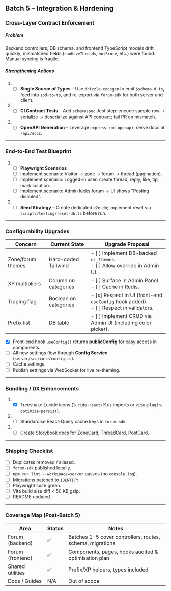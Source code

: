 ## Batch 5 – Integration & Hardening

### Cross-Layer Contract Enforcement

##### Problem

Backend controllers, DB schema, and frontend TypeScript models drift quickly; mismatched fields (`canHaveThreads`, `hotScore`, etc.) were found. Manual syncing is fragile.

##### Strengthening Actions

1.  - [ ] **Single Source of Types** – Use `drizzle-codegen` to emit `$schema.d.ts`, feed into `zod-to-ts`, and re-export via `forum-sdk` for both server and client.
2.  - [ ] **CI Contract Tests** – Add `schemaspec` Jest step: encode sample row → serialize → deserialize against API contract; fail PR on mismatch.
3.  - [ ] **OpenAPI Generation** – Leverage `express-zod-openapi`; serve docs at `/api/docs`.

---

### End-to-End Test Blueprint

1.  - [ ] **Playwright Scenarios**
    - [ ] Implement scenario: Visitor → zone → forum → thread (pagination).
    - [ ] Implement scenario: Logged-in user: create thread, reply, like, tip, mark solution.
    - [ ] Implement scenario: Admin locks forum → UI shows "Posting disabled".
2.  - [ ] **Seed Strategy** – Create dedicated `e2e.db`; implement reset via `scripts/testing/reset-db.ts` before run.

---

### Configurability Upgrades

| Concern           | Current State         | Upgrade Proposal                                                                          |
| ----------------- | --------------------- | ----------------------------------------------------------------------------------------- |
| Zone/forum themes | Hard-coded Tailwind   | - [ ] Implement DB-backed `ui_themes`. <br> - [ ] Allow override in Admin UI.             |
| XP multipliers    | Column on categories  | - [ ] Surface in Admin Panel. <br> - [ ] Cache in Redis.                                  |
| Tipping flag      | Boolean on categories | - [x] Respect in UI (front-end `useConfig` hook added). <br> - [ ] Respect in validators. |
| Prefix list       | DB table              | - [ ] Implement CRUD via Admin UI (including color picker).                               |

- [x] Front-end hook `useConfig()` returns **publicConfig** for easy access in components.
- [ ] All new settings flow through **Config Service** (`server/src/core/config.ts`).
- [ ] Cache settings.
- [ ] Publish settings via WebSocket for live re-theming.

---

### Bundling / DX Enhancements

1.  - [x] Treeshake Lucide icons (`lucide-react/Plus` imports or `vite-plugin-optimize-persist`).
2.  - [ ] Standardise React-Query cache keys in `forum-sdk`.
3.  - [ ] Create Storybook docs for ZoneCard, ThreadCard, PostCard.

---

### Shipping Checklist

- [ ] Duplicates removed / aliased.
- [ ] `forum-sdk` published locally.
- [ ] `npm run lint --workspace=server` passes (no `console.log`).
- [ ] Migrations patched to `IDENTITY`.
- [ ] Playwright suite green.
- [ ] Vite build size diff < 50 KB gzip.
- [ ] README updated.

---

### Coverage Map (Post-Batch 5)

| Area             | Status | Notes                                                     |
| ---------------- | ------ | --------------------------------------------------------- |
| Forum (backend)  | ✅     | Batches 1-5 cover controllers, routes, schema, migrations |
| Forum (frontend) | ✅     | Components, pages, hooks audited & optimisation plan      |
| Shared utilities | ✅     | Prefix/XP helpers, types included                         |
| Docs / Guides    | N/A    | Out of scope                                              |
